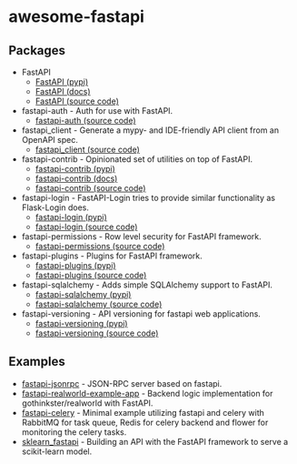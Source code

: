# awesome-fastapi

## Packages

- FastAPI
  - [FastAPI (pypi)](https://pypi.org/project/fastapi/)
  - [FastAPI (docs)](https://fastapi.tiangolo.com/)
  - [FastAPI (source code)](https://github.com/tiangolo/fastapi)
- fastapi-auth - Auth for use with FastAPI.
  - [fastapi-auth (source code)](https://github.com/dmontagu/fastapi-auth)
- fastapi_client - Generate a mypy- and IDE-friendly API client from an OpenAPI spec.
  - [fastapi_client (source code)](https://github.com/dmontagu/fastapi_client)
- fastapi-contrib - Opinionated set of utilities on top of FastAPI.
  - [fastapi-contrib (pypi)](https://pypi.org/project/fastapi-contrib/)
  - [fastapi-contrib (docs)](https://fastapi-contrib.readthedocs.io/en/latest/readme.html)
  - [fastapi-contrib (source code)](https://github.com/identixone/fastapi_contrib)
- fastapi-login - FastAPI-Login tries to provide similar functionality as Flask-Login does.
  - [fastapi-login (pypi)](https://pypi.org/project/fastapi-login/)
  - [fastapi-login (source code)](https://github.com/MushroomMaula/fastapi_login)
- fastapi-permissions - Row level security for FastAPI framework.
  - [fastapi-permissions (source code)](https://github.com/holgi/fastapi-permissions)
- fastapi-plugins - Plugins for FastAPI framework.
  - [fastapi-plugins (pypi)](https://pypi.org/project/fastapi-plugins/)
  - [fastapi-plugins (source code)](https://github.com/madkote/fastapi-plugins)
- fastapi-sqlalchemy - Adds simple SQLAlchemy support to FastAPI.
  - [fastapi-sqlalchemy (pypi)](https://pypi.org/project/FastAPI-SQLAlchemy/)
  - [fastapi-sqlalchemy (source code)](https://github.com/mfreeborn/fastapi-sqlalchemy)
- fastapi-versioning - API versioning for fastapi web applications.
  - [fastapi-versioning (pypi)](https://pypi.org/project/fastapi-versioning/)
  - [fastapi-versioning (source code)](https://github.com/DeanWay/fastapi-versioning)

## Examples

- [fastapi-jsonrpc](https://github.com/smagafurov/fastapi-jsonrpc) - JSON-RPC server based on fastapi.
- [fastapi-realworld-example-app](https://github.com/nsidnev/fastapi-realworld-example-app) - Backend logic implementation for gothinkster/realworld with FastAPI.
- [fastapi-celery](https://github.com/GregaVrbancic/fastapi-celery) - Minimal example utilizing fastapi and celery with RabbitMQ for task queue, Redis for celery backend and flower for monitoring the celery tasks.
- [sklearn_fastapi](https://github.com/nickc1/sklearn_fastapi) - Building an API with the FastAPI framework to serve a scikit-learn model.
